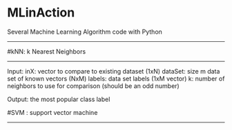 # MLinAction
Several Machine Learning Algorithm code with Python
***************************************************

#kNN: k Nearest Neighbors
**************************
Input:      inX: vector to compare to existing dataset (1xN)
            dataSet: size m data set of known vectors (NxM)
            labels: data set labels (1xM vector)
            k: number of neighbors to use for comparison (should be an odd number)
            
Output:     the most popular class label

#SVM : support vector machine
******************************
